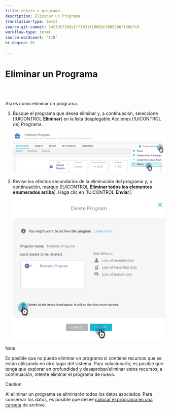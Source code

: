 ```yaml
---
title: delete-a-programa
description: Eliminar un Programa
translation-type: tm+mt
source-git-commit: 642fd57105afff1031f18883c5809206f136b7c6
workflow-type: tm+mt
source-wordcount: '119'
ht-degree: 0%

---
```



# Eliminar un Programa

<br> 

Así es como eliminar un programa.

1. Busque el programa que desea eliminar y, a continuación, seleccione [!UICONTROL **Eliminar**] en la lista desplegable Acciones [!UICONTROL de] Programa.

   ![Imagen uno](/help/sky/assets/programs/delete-a-program/delete-a-program-1.png)

1. Revise los efectos secundarios de la eliminación del programa y, a continuación, marque [!UICONTROL **Eliminar todos los elementos enumerados arriba**]. Haga clic en [!UICONTROL **Enviar**].

   ![Imagen dos](/help/sky/assets/programs/delete-a-program/delete-a-program-2.png)

>[!NOTE]
>
>Es posible que no pueda eliminar un programa si contiene recursos que se están utilizando en otro lugar del sistema. Para solucionarlo, es posible que tenga que explorar en profundidad y desaprobar/eliminar estos recursos; a continuación, intente eliminar el programa de nuevo.

>[!CAUTION]
>
>Al eliminar un programa se eliminarán todos los datos asociados. Para conservar los datos, es posible que desee [colocar el programa en una carpeta](/help/sky/archive-a-program.md) de archivo.
